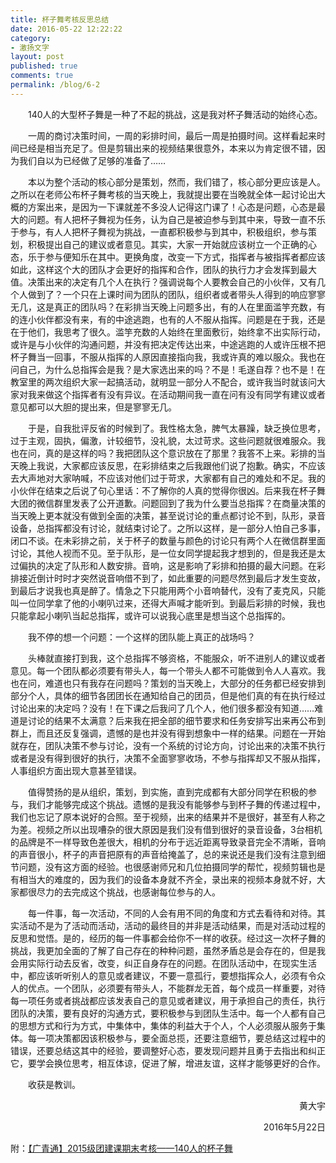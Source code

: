 ```yaml
---
title: 杯子舞考核反思总结
date: 2016-05-22 12:22:22
category: 
- 激扬文字
layout: post
published: true
comments: true
permalink: /blog/6-2
---
```


&emsp;&emsp;140人的大型杯子舞是一种了不起的挑战，这是我对杯子舞活动的始终心态。

<!-- more -->

&emsp;&emsp;一周的商讨决策时间，一周的彩排时间，最后一周是拍摄时间。这样看起来时间已经是相当充足了。但是剪辑出来的视频结果很意外，本来以为肯定很不错，因为我们自以为已经做了足够的准备了……

&emsp;&emsp;本以为整个活动的核心部分是策划，然而，我们错了，核心部分更应该是人。之所以在老师公布杯子舞考核的当天晚上，我就提出要在当晚就全体一起讨论出大概的方案出来，是因为一下课就差不多没人记得这门课了！心态是问题，心态是最大的问题。有人把杯子舞视为任务，认为自己是被迫参与到其中来，导致一直不乐于参与，有人人把杯子舞视为挑战，一直都积极参与到其中，积极组织，参与策划，积极提出自己的建议或者意见。其实，大家一开始就应该树立一个正确的心态，乐于参与便知乐在其中。更换角度，改变一下方式，指挥者与被指挥者都应该如此，这样这个大的团队才会更好的指挥和合作，团队的执行力才会发挥到最大值。决策出来的决定有几个人在执行？强调说每个人要教会自己的小伙伴，又有几个人做到了？一个只在上课时间为团队的团队，组织者或者带头人得到的响应寥寥无几，这是真正的团队吗？在彩排当天晚上问题多出，有的人在里面滥竽充数，有的连小伙伴都没有来，有的中途逃跑，也有的人不服从指挥。问题是在于我，还是在于他们，我思考了很久。滥竽充数的人始终在里面敷衍，始终拿不出实际行动，或许是与小伙伴的沟通问题，并没有把决定传达出来，中途逃跑的人或许压根不把杯子舞当一回事，不服从指挥的人原因直接指向我，我或许真的难以服众。我也在问自己，为什么总指挥会是我？是大家选出来的吗？不是！毛遂自荐？也不是！在教室里的两次组织大家一起搞活动，就明显一部分人不配合，或许我当时就该问大家对我来做这个指挥者有没有异议。在活动期间我一直在问有没有同学有建议或者意见都可以大胆的提出来，但是寥寥无几。

&emsp;&emsp;于是，自我批评反省的时候到了。我性格太急，脾气太暴躁，缺乏换位思考，过于主观，固执，偏激，计较细节，没礼貌，太过苛求。这些问题就很难服众。我也在问，真的是这样的吗？我把团队这个意识放在了那里？我答不上来。彩排的当天晚上我说，大家都应该反思，在彩排结束之后我跟他们说了抱歉。确实，不应该去大声地对大家呐喊，不应该对他们过于苛求，大家都有自己的难处和不足。我的小伙伴在结束之后说了句心里话：不了解你的人真的觉得你很凶。后来我在杯子舞大团的微信群里发表了公开道歉。问题回到了我为什么要当总指挥？在商量决策的当天晚上更本就没有做到全面的决策，甚至说讨论的重点都讨论不到，队形，录音设备，总指挥都没有讨论，就结束讨论了。之所以这样，是一部分人怕自己多事，闭口不谈。在未彩排之前，关于杯子的数量与颜色的讨论只有两个人在微信群里面讨论，其他人视而不见。至于队形，是一位女同学提起我才想到的，但是我还是太过偏执的决定了队形和人数安排。音响，这是影响了彩排和拍摄的最大问题。在彩排接近倒计时时才突然说音响借不到了，如此重要的问题尽然到最后才发生变故，到最后才说我也真是醉了。情急之下只能用两个小音响替代，没有了麦克风，只能叫一位同学拿了他的小喇叭过来，还得大声喊才能听到。到最后彩排的时候，我也只能拿起小喇叭当起总指挥，或许可以说我心底里是想当这个总指挥的。

&emsp;&emsp;我不停的想一个问题：一个这样的团队能上真正的战场吗？

&emsp;&emsp;头棒就直接打到我，这个总指挥不够资格，不能服众，听不进别人的建议或者意见。每一个团队都必须要有带头人，每一个带头人都不可能做到令人人喜欢。我也在问，难道也只有我存在问题吗？策划的当天晚上，大部分的任务都已经安排到部分个人，具体的细节各团团长在通知给自己的团员，但是他们真的有在执行经过讨论出来的决定吗？没有！在下课之后我问了几个人，他们很多都没有知道……难道是讨论的结果不太满意？后来我在把全部的细节要求和任务安排写出来再公布到群上，而且还反复强调，遗憾的是也并没有得到想象中一样的结果。问题在一开始就存在，团队决策不参与讨论，没有一个系统的讨论方向，讨论出来的决策不执行或者是没有得到很好的执行，决策不全面寥寥收场，不参与指挥却又不服从指挥，人事组织方面出现大意甚至错误。

&emsp;&emsp;值得赞扬的是从组织，策划，到实施，直到完成都有大部分同学在积极的参与，我们才能够完成这个挑战。遗憾的是我没有能够参与到杯子舞的传递过程中，我们也忘记了原本说好的合照。至于视频，出来的结果并不是很好，甚至有人称之为差。视频之所以出现嘈杂的很大原因是我们没有借到很好的录音设备，3台相机的品牌是不一样导致色差很大，相机的分布于远近距离导致录音完全不清晰，音响的声音很小，杯子的声音把原有的声音给掩盖了，总的来说还是我们没有注意到细节问题，没有这方面的经验。也很感谢师兄和几位拍摄同学的帮忙，视频剪辑也是有相当大的难度的，因为我们的设备本身就不齐全，录出来的视频本身就不好，大家都很尽力的去完成这个挑战，也感谢每位参与的人。

&emsp;&emsp;每一件事，每一次活动，不同的人会有用不同的角度和方式去看待和对待。其实活动不是为了活动而活动，活动的最终目的并非是活动结果，而是对活动过程的反思和觉悟。是的，经历的每一件事都会给你不一样的收获。经过这一次杯子舞的挑战，我更加全面的了解了自己存在的种种问题，虽然矛盾总是会存在的，但是我会用实际行动去反省，改变，纠正自身存在的问题。在团队活动中，在现实生活中，都应该听听别人的意见或者建议，不要一意孤行，要想指挥众人，必须有令众人的优点。一个团队，必须要有带头人，不能群龙无首，每个成员一样重要，对待每一项任务或者挑战都应该发表自己的意见或者建议，用于承担自己的责任，执行团队的决策，要有良好的沟通方式，要积极参与到团队生活中。每一个人都有自己的思想方式和行为方式，中集体中，集体的利益大于个人，个人必须服从服务于集体。每一项决策都因该积极参与，要全面总揽，还要注意细节，要总结这过程中的错误，还要总结这其中的经验，要调整好心态，要发现问题并且勇于去指出和纠正它，要学会换位思考，相互体谅，促进了解，增进友谊，这样才能够更好的合作。                              

&emsp;&emsp;收获是教训。

<p align="right">黄大宇</p>

<p align="right">2016年5月22日</p>

附：[【广青通】2015级团建课期末考核——140人的杯子舞](https://mp.weixin.qq.com/s/C5wxCx-Xby14QzUhsBdhQA)